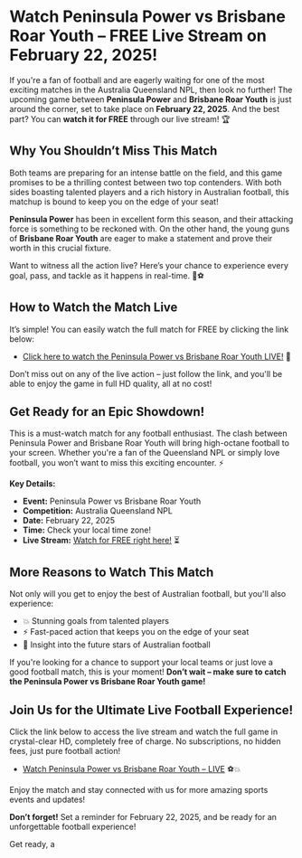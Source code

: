 # Watch Peninsula Power vs Brisbane Roar Youth – FREE Live Stream on February 22, 2025!

If you're a fan of football and are eagerly waiting for one of the most exciting matches in the Australia Queensland NPL, then look no further! The upcoming game between **Peninsula Power** and **Brisbane Roar Youth** is just around the corner, set to take place on **February 22, 2025**. And the best part? You can **watch it for FREE** through our live stream! 🏆

## Why You Shouldn’t Miss This Match

Both teams are preparing for an intense battle on the field, and this game promises to be a thrilling contest between two top contenders. With both sides boasting talented players and a rich history in Australian football, this matchup is bound to keep you on the edge of your seat!

**Peninsula Power** has been in excellent form this season, and their attacking force is something to be reckoned with. On the other hand, the young guns of **Brisbane Roar Youth** are eager to make a statement and prove their worth in this crucial fixture.

Want to witness all the action live? Here’s your chance to experience every goal, pass, and tackle as it happens in real-time. 🥅⚽

## How to Watch the Match Live

It’s simple! You can easily watch the full match for FREE by clicking the link below:

- [Click here to watch the Peninsula Power vs Brisbane Roar Youth LIVE!](https://tinyurl.com/livestreamfreeo?st=Peninsula+Power+vs+Brisbane+Roar+Youth&si=gh) 🎥

Don’t miss out on any of the live action – just follow the link, and you'll be able to enjoy the game in full HD quality, all at no cost!

## Get Ready for an Epic Showdown!

This is a must-watch match for any football enthusiast. The clash between Peninsula Power and Brisbane Roar Youth will bring high-octane football to your screen. Whether you're a fan of the Queensland NPL or simply love football, you won’t want to miss this exciting encounter. ⚡

**Key Details:**

- **Event:** Peninsula Power vs Brisbane Roar Youth
- **Competition:** Australia Queensland NPL
- **Date:** February 22, 2025
- **Time:** Check your local time zone!
- **Live Stream:** [Watch for FREE right here!](https://tinyurl.com/livestreamfreeo?st=Peninsula+Power+vs+Brisbane+Roar+Youth&si=gh) ⏳

## More Reasons to Watch This Match

Not only will you get to enjoy the best of Australian football, but you'll also experience:

- 💥 Stunning goals from talented players
- ⚡ Fast-paced action that keeps you on the edge of your seat
- 🏅 Insight into the future stars of Australian football

If you're looking for a chance to support your local teams or just love a good football match, this is your moment! **Don’t wait – make sure to catch the Peninsula Power vs Brisbane Roar Youth game!**

## Join Us for the Ultimate Live Football Experience!

Click the link below to access the live stream and watch the full game in crystal-clear HD, completely free of charge. No subscriptions, no hidden fees, just pure football action!

- [Watch Peninsula Power vs Brisbane Roar Youth – LIVE](https://tinyurl.com/livestreamfreeo?st=Peninsula+Power+vs+Brisbane+Roar+Youth&si=gh) ⚽💥

Enjoy the match and stay connected with us for more amazing sports events and updates!

**Don’t forget!** Set a reminder for February 22, 2025, and be ready for an unforgettable football experience!

Get ready, a
